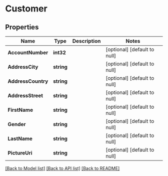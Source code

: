 # Customer

## Properties
Name | Type | Description | Notes
------------ | ------------- | ------------- | -------------
**AccountNumber** | **int32** |  | [optional] [default to null]
**AddressCity** | **string** |  | [optional] [default to null]
**AddressCountry** | **string** |  | [optional] [default to null]
**AddressStreet** | **string** |  | [optional] [default to null]
**FirstName** | **string** |  | [optional] [default to null]
**Gender** | **string** |  | [optional] [default to null]
**LastName** | **string** |  | [optional] [default to null]
**PictureUri** | **string** |  | [optional] [default to null]

[[Back to Model list]](../README.md#documentation-for-models) [[Back to API list]](../README.md#documentation-for-api-endpoints) [[Back to README]](../README.md)

